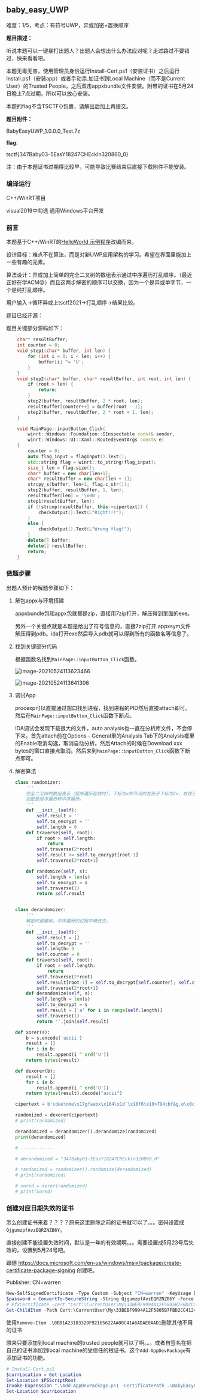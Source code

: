 ## baby_easy_UWP

难度：1/5，考点：有符号UWP，异或加密+置换顺序

**题目描述：**

听说本题可以一键暴打出题人？出题人会想出什么办法应对呢？走过路过不要错过，快来看看吧。

本题无毒无害，使用管理员身份运行Install-Cert.ps1（安装证书）之后运行Install.ps1（安装app）或者手动添.加证书到Local Machine（而不是Current User）的Trusted People，之后双击appxbundle文件安装。附带的证书在5月24日晚上7点过期，所以可以放心安装。

本题的flag不含TSCTF{}包裹，请解出后加上再提交。

**题目附件：**

BabyEasyUWP_1.0.0.0_Test.7z

**flag**:

tsctf{347Baby03-5EasY18247CHEckln320860_0}



注：由于本题证书过期得比较早，可能导致比赛结束后直接下载附件不能安装。





### 编译运行

C++/WinRT项目

visual2019中勾选 通用Windows平台开发



### 前言

本题基于C++/WinRT的[HelloWorld 示例程序](https://docs.microsoft.com/en-us/windows/uwp/get-started/create-a-basic-windows-10-app-in-cppwinrt)改编而来。

设计目标：难点不在算法，而是对新UWP应用架构的学习。希望在界面里能加上一些有趣的元素。

算法设计：异或加上简单的完全二叉树的数组表示通过中序遍历打乱顺序。（最近正好在学ACM😰）而且这两步解密的顺序可以交换，因为一个是异或单字节，一个是纯打乱顺序。

 用户输入->循环异或上tsctf2021->打乱顺序->结果比较。

题目已经开源：

题目关键部分源码如下：

```c++
	char* resultBuffer;
    int counter = 0;
    void step1(char* buffer, int len) {
        for (int i = 0; i < len; i++) {
            buffer[i] ^= 'U';
        }
    }
    void step2(char* buffer, char* resultBuffer, int root, int len) {
        if (root > len) {
            return;
        }
        step2(buffer, resultBuffer, 2 * root, len);
        resultBuffer[counter++] = buffer[root - 1];
        step2(buffer, resultBuffer, 2 * root + 1, len);
    }

    void MainPage::inputButton_Click(
        winrt::Windows::Foundation::IInspectable const& sender,
        winrt::Windows::UI::Xaml::RoutedEventArgs const& e)
    {
        counter = 0;
        auto flag_input = flagInput().Text();
        std::string flag = winrt::to_string(flag_input);
        size_t len = flag.size();
        char* buffer = new char[len+1];
        char* resultBuffer = new char[len + 1];
        strcpy_s(buffer, len+1, flag.c_str());
        step2(buffer, resultBuffer, 1, len);
        resultBuffer[len] = '\x00';
        step1(resultBuffer, len);
        if (!strcmp(resultBuffer, this->cipertext)) {
            checkOutput().Text(L"Right!!!");
        }
        else {
            checkOutput().Text(L"Wrong flag!");
        }
        delete[] buffer;
        delete[] resultBuffer;
        return;
    }
```

### 做题步骤

出题人预计的解题步骤如下：

1. 解包appx与环境搭建

   appxbundle包和appx包就都是zip，直接用7zip打开，解压得到里面的exe。

   另外一个关键点就是本题是给出了符号信息的，直接7zip打开.appxsym文件解压得到pdb。ida打开exe然后导入pdb就可以得到所有的函数名等信息了。

2. 找到关键部分代码

   根据函数名找到`MainPage::inputButton_Click`函数。

   ![image-20210524113623466](WriteUp&Description/image-20210524113623466.png)

   ![image-20210524113641306](WriteUp&Description/image-20210524113641306.png)

3. 调试App

   procexp可以直接通过窗口找到进程，找到进程的PID然后直接attach即可。然后在`MainPage::inputButton_Click`函数下断点。

   IDA调试会发现下载很大的文件，auto analysis也一直在分析库文件，不会停下来。首先attach前在Options - General里的Analysis Tab下的Analysis框里的Enable取消勾选，取消自动分析。然后Attach的时候在Download xxx bytes的窗口直接点取消。然后来到`MainPage::inputButton_Click`函数下断点即可。

4. 解密算法

   ```python
   class randomizer:
       '''
       完全二叉树的数组表示（层序遍历存放时），下标为x的节点的左孩子下标为2x，右孩子为2x+1。（下标从1开始）
       加密是层序遍历转中序遍历。
       '''
       def __init__(self):
           self.result = ''
           self.to_encrypt = ''
           self.length = 0
       def traverse(self, root):
           if root > self.length:
               return
           self.traverse(2*root)
           self.result += self.to_encrypt[root-1]
           self.traverse(2*root+1)
   
       def randomize(self, s):
           self.length = len(s)
           self.to_encrypt = s
           self.traverse(1)
           return self.result
   
   
   class derandomizer:
       '''
       解密时是建树，中序遍历的过程中填进去，
       '''
       def __init__(self):
           self.result = []
           self.to_decrypt = ''
           self.length= 0
           self.counter = 0
       def traverse(self, root):
           if root > self.length:
               return
           self.traverse(2*root)
           self.result[root-1] = self.to_decrypt[self.counter]; self.counter += 1
           self.traverse(2*root+1)
       def derandomize(self, s):
           self.length = len(s)
           self.to_decrypt = s
           self.result = ['a' for i in range(self.length)]
           self.traverse(1)
           return ''.join(self.result)
   
   def xorer(s):
       b = s.encode('ascii')
       result = []
       for i in b:
           result.append(i ^ ord('U'))
       return bytes(result)
   
   def dexorer(b):
       result = []
       for i in b:
           result.append(i ^ ord('U'))
       return bytes(result).decode("ascii")
   
   cipertext = b'cdee\nme\x17gfaabx\x164\x1d`\x10f6\x10>794;bf&g,e\x0cm'
   
   randomized = dexorer(cipertext)
   # print(randomized)
   
   derandomized = derandomizer().derandomize(randomized)
   print(derandomized)
   
   # ------------
   
   # derandomized = "347Baby03-5EasY18247CHEckln320860_0"
   
   # randomized = randomizer().randomize(derandomized)
   # print(randomized)
   
   # xored = xorer(randomized)
   # print(xored)
   ```



### 创建对应日期失效的证书

怎么创建证书来着？？？？原来这里删除之前的证书就可以了。。。密码设置成`QjgumzpfAvzEQRZNZB6Y`。

直接创建不能设置失效时间，默认是一年的有效期啊。。。需要设置成5月23号后失效的，设置到5月24号吧。

跟随 https://docs.microsoft.com/en-us/windows/msix/package/create-certificate-package-signing 创建吧。

Publisher: CN=warren

```powershell
New-SelfSignedCertificate -Type Custom -Subject "CN=warren" -KeyUsage DigitalSignature -FriendlyName "warren" -NotAfter (Get-Date).AddDays(18) -CertStoreLocation "Cert:\CurrentUser\My" -TextExtension @("2.5.29.37={text}1.3.6.1.5.5.7.3.3", "2.5.29.19={text}")
$password = ConvertTo-SecureString -String QjgumzpfAvzEQRZNZB6Y -Force -AsPlainText
# PfxCertificate -cert "Cert:\CurrentUser\My\33BEBF9994A12F5805B7FBD2CC4124E69D9010A2" -FilePath "C:\Users\warren\source\repos\BabyEasyUWP\BabyEasyUWP_TemporaryKey.pfx" -Password $password
Get-ChildItem -Path Cert:\CurrentUser\My\33BEBF9994A12F5805B7FBD2CC4124E69D9010A2 | Export-PfxCertificate -FilePath "C:\Users\warren\source\repos\BabyEasyUWP\BabyEasyUWP_TemporaryKey.pfx" -Password $password

```

使用`Remove-Item .\0BB1A23183320F92165622AA00C41A6ADAE0AAD1`删除其他不用的证书

原来只要添加到local machine的trusted people就可以了啊。。。或者自签名在把自己的证书添加到local machine的受信任的根证书。这个`Add-AppDevPackage`有添加证书的功能。

```powershell
# Install-Cert.ps1
$currLocation = Get-Location
Set-Location $PSScriptRoot
Invoke-Expression ".\Add-AppDevPackage.ps1 -CertificatePath .\BabyEasyUWP_1.0.0.0_x86_x64.cer"
Set-Location $currLocation
```

